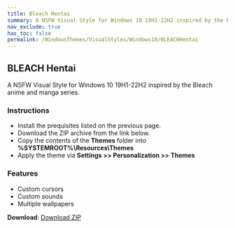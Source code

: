 ```yaml
---
title: Bleach Hentai
summary: A NSFW Visual Style for Windows 10 19H1-22H2 inspired by the Bleach anime and manga series.
nav_exclude: true
has_toc: false
permalink: /WindowsThemes/VisualStyles/Windows10/BLEACHHentai
---
```


## BLEACH Hentai
A NSFW Visual Style for Windows 10 19H1-22H2 inspired by the Bleach anime and manga series.

<!-- <img align="center" src="" alt="Preview" /> -->

### Instructions

- Install the prequisites listed on the previous page.
- Download the ZIP archive from the link below.
- Copy the contents of the **Themes** folder into **%SYSTEMROOT%\Resources\Themes**
- Apply the theme via **Settings >> Personalization >> Themes**

### Features

- Custom cursors
- Custom sounds
- Multiple wallpapers

**Download**: [Download ZIP](https://gitlab.com/the-back-room/visual-styles/windows-10/nsfw/bleach-hentai/-/archive/main/bleach-hentai-main.zip)